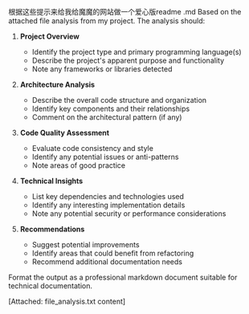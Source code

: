 根据这些提示来给我给魔魔的网站做一个爱心版readme .md Based on the attached file analysis from my project. The analysis should:

1. **Project Overview**
   - Identify the project type and primary programming language(s)
   - Describe the project's apparent purpose and functionality
   - Note any frameworks or libraries detected

2. **Architecture Analysis**
   - Describe the overall code structure and organization
   - Identify key components and their relationships
   - Comment on the architectural pattern (if any)

3. **Code Quality Assessment**
   - Evaluate code consistency and style
   - Identify any potential issues or anti-patterns
   - Note areas of good practice

4. **Technical Insights**
   - List key dependencies and technologies used
   - Identify any interesting implementation details
   - Note any potential security or performance considerations

5. **Recommendations**
   - Suggest potential improvements
   - Identify areas that could benefit from refactoring
   - Recommend additional documentation needs

Format the output as a professional markdown document suitable for technical documentation.

[Attached: file_analysis.txt content]